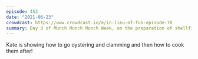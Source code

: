 ```yaml
---
episode: 453
date: "2021-06-23"
crowdcast: https://www.crowdcast.io/e/in-lieu-of-fun-episode-78
summary: Day 3 of Munch Munch Munch Week, on the preparation of shellfish
---
```

Kate is showing how to go oystering and clamming and then how to cook them after!
